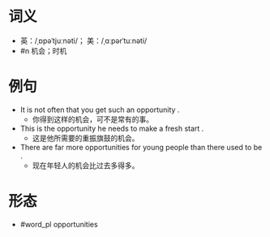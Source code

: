 # 词义
- 英：/ˌɒpəˈtjuːnəti/； 美：/ˌɑːpərˈtuːnəti/
- #n 机会；时机
# 例句
- It is not often that you get such an opportunity .
	- 你得到这样的机会，可不是常有的事。
- This is the opportunity he needs to make a fresh start .
	- 这是他所需要的重振旗鼓的机会。
- There are far more opportunities for young people than there used to be .
	- 现在年轻人的机会比过去多得多。
# 形态
- #word_pl opportunities
